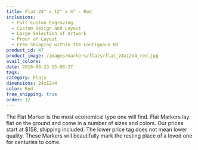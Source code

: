 ```yaml
---
title: Flat 24" x 12" x 4" - Red
inclusions:
  - Full Custom Engraving
  - Custom Design and Layout
  - Large Selection of Artwork
  - Proof of Layout
  - Free Shipping within the Contiguous US
product_id: 47
product_image: /images/markers/flats/flat_24x12x4_red.jpg
avail_colors: 
date: 2016-08-23 15:08:27
tags:
category: Flats
dimensions: 24x12x4
color: Red
free_shipping: true
order: 12
---
```

The Flat Marker is the most economical type one will find. Flat Markers lay flat on the ground and come in a number of sizes and colors. Our prices start at $158, shipping included. The lower price tag does not mean lower quality. These Markers will beautifully mark the resting place of a loved one for centuries to come.